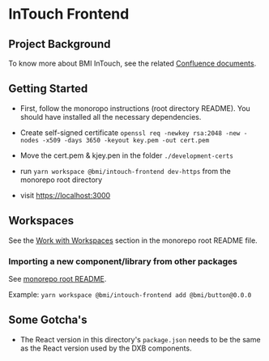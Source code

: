 # InTouch Frontend

## Project Background

To know more about BMI InTouch, see the related [Confluence documents](https://bmigroup.atlassian.net/wiki/spaces/IRP/pages/1858797800/Technical+Blueprint).

## Getting Started

- First, follow the monoropo instructions (root directory README). You should have installed all the necessary dependencies.

- Create self-signed certificate
  `openssl req -newkey rsa:2048 -new -nodes -x509 -days 3650 -keyout key.pem -out cert.pem`

- Move the cert.pem & kjey.pen in the folder `./development-certs`

- run `yarn workspace @bmi/intouch-frontend dev-https` from the monorepo root directory

- visit [https://localhost:3000](https://localhost:3000)

## Workspaces

See the [Work with Workspaces](https://gitlab.com/bmi-digital/dxb#work-with-workspaces) section in the monorepo root README file.

### Importing a new component/library from other packages

See [monorepo root README](https://gitlab.com/bmi-digital/dxb/-/tree/master#work-with-workspaces).

Example: `yarn workspace @bmi/intouch-frontend add @bmi/button@0.0.0`

## Some Gotcha's

- The React version in this directory's `package.json` needs to be the same as the React version used by the DXB components.
